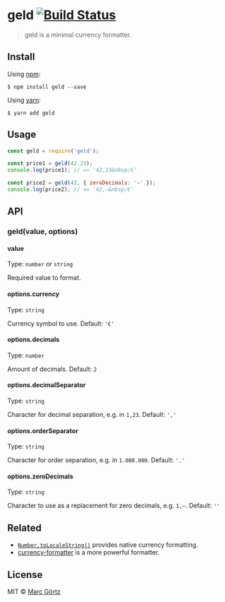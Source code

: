 # geld [![Build Status](https://travis-ci.org/Dreamseer/geld.svg?branch=master)](https://travis-ci.org/Dreamseer/geld)

> geld is a minimal currency formatter.

## Install

Using [npm](https://www.npmjs.com/get-npm):

```
$ npm install geld --save
```

Using [yarn](https://yarnpkg.com/):

```
$ yarn add geld
```

## Usage

```js
const geld = require('geld');

const price1 = geld(42.23);
console.log(price1); // => '42,23&nbsp;€'

const price2 = geld(42, { zeroDecimals: '–' });
console.log(price2); // => '42,–&nbsp;€'
```

## API

### geld(value, options)

#### value

Type: `number` or `string`

Required value to format.

#### options.currency

Type: `string`

Currency symbol to use. Default: `'€'`

#### options.decimals

Type: `number`

Amount of decimals. Default: `2`

#### options.decimalSeparator

Type: `string`

Character for decimal separation, e.g. in `1,23`. Default: `','`

#### options.orderSeparator

Type: `string`

Character for order separation, e.g. in `1.000.000`. Default: `'.'`

#### options.zeroDecimals

Type: `string`

Character to use as a replacement for zero decimals, e.g. `1,–`. Default: `''`

## Related

* [`Number.toLocaleString()`](https://developer.mozilla.org/en-US/docs/Web/JavaScript/Reference/Global_Objects/Number/toLocaleString) provides native currency formatting.
* [currency-formatter](https://github.com/smirzaei/currency-formatter) is a more powerful formatter.

## License

MIT © [Marc Görtz](https://marcgoertz.de/)
